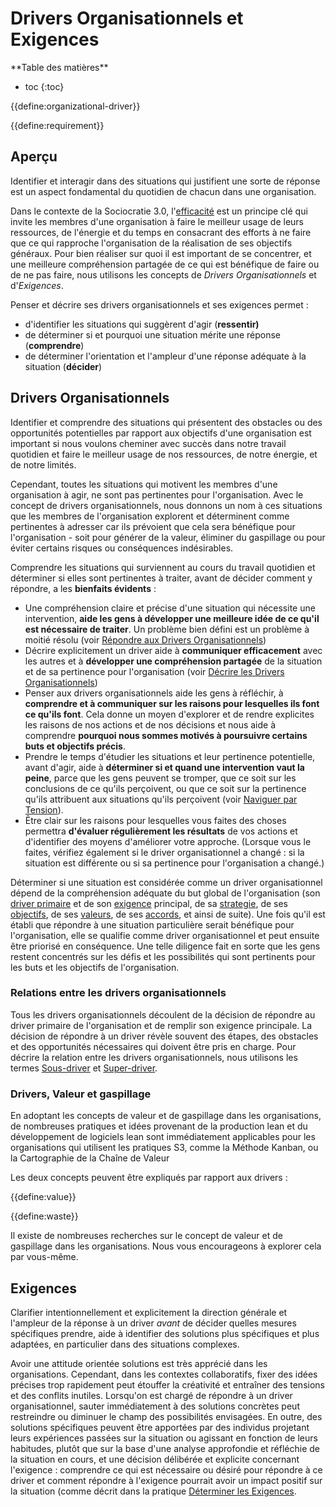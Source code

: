 # Drivers Organisationnels et Exigences

<only presets="jekyll">
**Table des matières**

- toc
  {:toc}

</only>

{{define:organizational-driver}}

{{define:requirement}}

## Aperçu

Identifier et interagir dans des situations qui justifient une sorte de réponse est un aspect fondamental du quotidien de chacun dans une organisation.

Dans le contexte de la Sociocratie 3.0, l'[efficacité](section:principle-effectiveness) est un principe clé qui invite les membres d'une organisation à faire le meilleur usage de leurs ressources, de l'énergie et du temps en consacrant des efforts à ne faire que ce qui rapproche l'organisation de la réalisation de ses objectifs généraux. Pour bien réaliser sur quoi il est important de se concentrer, et une meilleure compréhension partagée de ce qui est bénéfique de faire ou de ne pas faire, nous utilisons les concepts de _Drivers Organisationnels_ et d'_Exigences_.

Penser et décrire ses drivers organisationnels et ses exigences permet :

- d'identifier les situations qui suggèrent d'agir (**ressentir)**
- de déterminer si et pourquoi une situation mérite une réponse (**comprendre**)
- de déterminer l'orientation et l'ampleur d'une réponse adéquate à la situation (**décider**)

## Drivers Organisationnels

Identifier et comprendre des situations qui présentent des obstacles ou des opportunités potentielles par rapport aux objectifs d'une organisation est important si nous voulons cheminer avec succès dans notre travail quotidien et faire le meilleur usage de nos ressources, de notre énergie, et de notre limités.

Cependant, toutes les situations qui motivent les membres d'une organisation à agir, ne sont pas pertinentes pour l'organisation. Avec le concept de drivers organisationnels, nous donnons un nom à ces situations que les membres de l'organisation explorent et déterminent comme pertinentes à adresser car ils prévoient que cela sera bénéfique pour l'organisation - soit pour générer de la valeur, éliminer du gaspillage ou pour éviter certains risques ou conséquences indésirables.

Comprendre les situations qui surviennent au cours du travail quotidien et déterminer si elles sont pertinentes à traiter, avant de décider comment y répondre, a les **bienfaits évidents** :

- Une compréhension claire et précise d'une situation qui nécessite une intervention, **aide les gens à développer une meilleure idée de ce qu'il est nécessaire de traiter**. Un problème bien défini est un problème à moitié résolu (voir [Répondre aux Drivers Organisationnels](section:respond-to-organizational-drivers))
- Décrire explicitement un driver aide à **communiquer efficacement** avec les autres et à **développer une compréhension partagée** de la situation et de sa pertinence pour l'organisation (voir [Décrire les Drivers Organisationnels](section:describe-organizational-drivers))
- Penser aux drivers organisationnels aide les gens à réfléchir, à **comprendre et à communiquer sur les raisons pour lesquelles ils font ce qu'ils font**. Cela donne un moyen d'explorer et de rendre explicites les raisons de nos actions et de nos décisions et nous aide à comprendre **pourquoi nous sommes motivés à poursuivre certains buts et objectifs précis**.
- Prendre le temps d'étudier les situations et leur pertinence potentielle, avant d'agir, aide à **déterminer si et quand une intervention vaut la peine**, parce que les gens peuvent se tromper, que ce soit sur les conclusions de ce qu'ils perçoivent, ou que ce soit sur la pertinence qu'ils attribuent aux situations qu'ils perçoivent (voir [Naviguer par Tension](section:navigate-via-tension)).
- Être clair sur les raisons pour lesquelles vous faites des choses permettra **d'évaluer régulièrement les résultats** de vos actions et d'identifier des moyens d'améliorer votre approche. (Lorsque vous le faites, vérifiez également si le driver organisationnel a changé : si la situation est différente ou si sa pertinence pour l'organisation a changé.)

Déterminer si une situation est considérée comme un driver organisationnel dépend de la compréhension adéquate du but global de l'organisation (son [driver primaire](glossary:primary-driver) et de son  [exigence](glossary:requirement) principal, de sa [strategie](glossary:strategy), de ses [objectifs](glossary:objective), de ses [valeurs](glossary:values), de ses [accords](glossary:agreement), et ainsi de suite). Une fois qu'il est établi que répondre à une situation particulière serait bénéfique pour l'organisation, elle se qualifie comme driver organisationnel et peut ensuite être priorisé en conséquence. Une telle diligence fait en sorte que les gens restent concentrés sur les défis et les possibilités qui sont pertinents pour les buts et les objectifs de l'organisation.

### Relations entre les drivers organisationnels

Tous les drivers organisationnels découlent de la décision de répondre au driver primaire de l'organisation et de remplir son exigence principale. La décision de répondre à un driver révèle souvent des étapes, des obstacles et des opportunités nécessaires qui doivent être pris en charge. Pour décrire la relation entre les drivers organisationnels, nous utilisons les termes [Sous-driver](glossary:subdriver) et [Super-driver](glossary:superdriver).

### Drivers, Valeur et gaspillage

En adoptant les concepts de valeur et de gaspillage dans les organisations, de nombreuses pratiques et idées provenant de la production lean et du développement de logiciels lean sont immédiatement applicables pour les organisations qui utilisent les pratiques S3, comme la Méthode Kanban, ou la Cartographie de la Chaîne de Valeur

Les deux concepts peuvent être expliqués par rapport aux drivers :

{{define:value}}

{{define:waste}}

Il existe de nombreuses recherches sur le concept de valeur et de gaspillage dans les organisations. Nous vous encourageons à explorer cela par vous-même.

## Exigences

Clarifier intentionnellement et explicitement la direction générale et l'ampleur de la réponse à un driver _avant_ de décider quelles mesures spécifiques prendre, aide à identifier des solutions plus spécifiques et plus adaptées, en particulier dans des situations complexes.

Avoir une attitude orientée solutions est très apprécié dans les organisations. Cependant, dans les contextes collaboratifs, fixer des idées précises trop rapidement peut étouffer la créativité et entraîner des tensions et des conflits inutiles. Lorsqu'on est chargé de répondre à un driver organisationnel, sauter immédiatement à des solutions concrètes peut restreindre ou diminuer le champ des possibilités envisagées. En outre, des solutions spécifiques peuvent être apportées par des individus projetant leurs expériences passées sur la situation ou agissant en fonction de leurs habitudes, plutôt que sur la base d'une analyse approfondie et réfléchie de la situation en cours, et une décision délibérée et explicite concernant l'exigence : comprendre ce qui est nécessaire ou désiré pour répondre à ce driver et comment répondre à l'exigence pourrait avoir un impact positif sur la situation (comme décrit dans la pratique [Déterminer les Exigences](section:determine-requirements).
